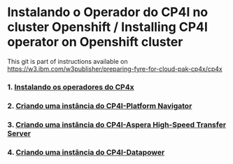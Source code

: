 # Instalando o Operador do CP4I no cluster Openshift / Installing CP4I operator on Openshift cluster

This git is part of  instructions available on https://w3.ibm.com/w3publisher/preparing-fyre-for-cloud-pak-cp4x/cp4x

### 1. [Instalando os operadores do CP4x](https://github.com/alexandrezanetti/cp4x/blob/main/README.md)<br>
### 2. [Criando uma instância do CP4I-Platform Navigator](platformNavigatorInstance/README.md)<br>
### 3. [Criando uma instância do CP4I-Aspera High-Speed Transfer Server](asperaHstsInstance/README.md)<br>
### 4. [Criando uma instância do CP4I-Datapower](https://w3.ibm.com/w3publisher/data-power)<br>
